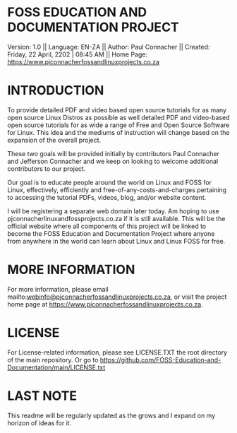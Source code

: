  FOSS EDUCATION AND DOCUMENTATION PROJECT
==============================================


Version:      1.0 ||
Language:     EN-ZA ||
Author:       Paul Connacher ||
Created:      Friday, 22 April, 2202 | 08:45 AM ||
Home Page:    https://www.pjconnacherfossandlinuxprojects.co.za



INTRODUCTION
===============
To provide detailed PDF and video based open source tutorials for as many open source Linux Distros as possible as well detailed PDF and video-based open source tutorials for as wide a range of Free and Open Source Software for Linux. This idea and the mediums of instruction will change based on the expansion of the overall project.

These two goals will be provided initially by contributors Paul Connacher and Jefferson Connacher and we keep on looking to welcome additional contributors to our project.

Our goal is to educate people around the world on Linux and FOSS for Linux, effectively, efficiently and free-of-any-costs-and-charges pertaining to accessing the tutorial PDFs, videos, blog, and/or website content.

I will be registering a separate web domain later today. Am hoping to use pjconnacherlinuxandfossprojects.co.za if it is still available. This will be the official website where all components of this project will be linked to become the FOSS Education and Documentation Project where anyone from anywhere in the world can learn about Linux and Linux FOSS for free.



MORE INFORMATION
====================
For more information, please email  mailto:webinfo@pjconnacherfossandlinuxprojects.co.za, or visit the project home page at https://www.pjconnacherfossandlinuxprojects.co.za.


LICENSE
=========
For License-related information, please see LICENSE.TXT the root directory of the main repository. Or go to https://github.com/FOSS-Education-and-Documentation/main/LICENSE.txt


LAST NOTE
===============
  
This readme will be regularly updated as the grows and I expand on my horizon of ideas for it.

